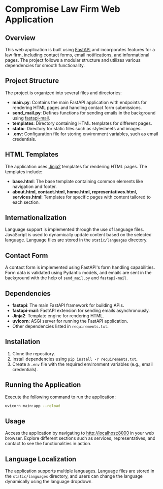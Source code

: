 # Compromise Law Firm Web Application

## Overview
This web application is built using [FastAPI](https://fastapi.tiangolo.com/) and incorporates features for a law firm, including contact forms, email notifications, and informational pages. The project follows a modular structure and utilizes various dependencies for smooth functionality.

## Project Structure
The project is organized into several files and directories:

- **main.py**: Contains the main FastAPI application with endpoints for rendering HTML pages and handling contact form submissions.
- **send_mail.py**: Defines functions for sending emails in the background using [fastapi-mail](https://github.com/sabuhish/fastapi-mail).
- **templates**: Directory containing HTML templates for different pages.
- **static**: Directory for static files such as stylesheets and images.
- **.env**: Configuration file for storing environment variables, such as email credentials.

## HTML Templates
The application uses [Jinja2](https://jinja.palletsprojects.com/en/3.1.x/) templates for rendering HTML pages. The templates include:
- **base.html**: The base template containing common elements like navigation and footer.
- **about.html, contact.html, home.html, representatives.html, services.html**: Templates for specific pages with content tailored to each section.

## Internationalization
Language support is implemented through the use of language files. JavaScript is used to dynamically update content based on the selected language. Language files are stored in the `static/languages` directory.

## Contact Form
A contact form is implemented using FastAPI's form handling capabilities. Form data is validated using Pydantic models, and emails are sent in the background with the help of `send_mail.py` and `fastapi-mail`.

## Dependencies
- **fastapi**: The main FastAPI framework for building APIs.
- **fastapi-mail**: FastAPI extension for sending emails asynchronously.
- **Jinja2**: Template engine for rendering HTML.
- **uvicorn**: ASGI server for running the FastAPI application.
- Other dependencies listed in `requirements.txt`.

## Installation
1. Clone the repository.
2. Install dependencies using `pip install -r requirements.txt`.
3. Create a `.env` file with the required environment variables (e.g., email credentials).

## Running the Application
Execute the following command to run the application:
```bash
uvicorn main:app --reload
```
## Usage

Access the application by navigating to [http://localhost:8000](http://localhost:8000) in your web browser. Explore different sections such as services, representatives, and contact to see the functionalities in action.

## Language Localization

The application supports multiple languages. Language files are stored in the `static/languages` directory, and users can change the language dynamically using the language dropdown.
